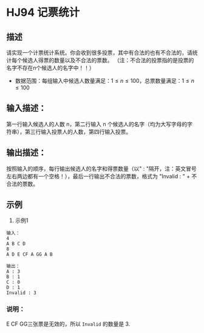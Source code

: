 # HJ94 记票统计

## 描述

请实现一个计票统计系统。你会收到很多投票，其中有合法的也有不合法的，请统计每个候选人得票的数量以及不合法的票数。
（注：不合法的投票指的是投票的名字不存在n个候选人的名字中！！）

* 数据范围：每组输入中候选人数量满足：$1 \leq n \leq 100$，总票数量满足：$1 \leq n \leq 100$

## 输入描述：

第一行输入候选人的人数 n，第二行输入 n 个候选人的名字（均为大写字母的字符串），第三行输入投票人的人数，第四行输入投票。

## 输出描述：

按照输入的顺序，每行输出候选人的名字和得票数量（以" : "隔开，注：英文冒号左右两边都有一个空格！），最后一行输出不合法的票数，格式为 "Invalid : " + 不合法的票数。

## 示例

1. 示例1

```text
输入：
4
A B C D
8
A D E CF A GG A B

输出：
A : 3
B : 1
C : 0
D : 1
Invalid : 3
```

### 说明：

E CF GG三张票是无效的，所以 `Invalid` 的数量是 3.

